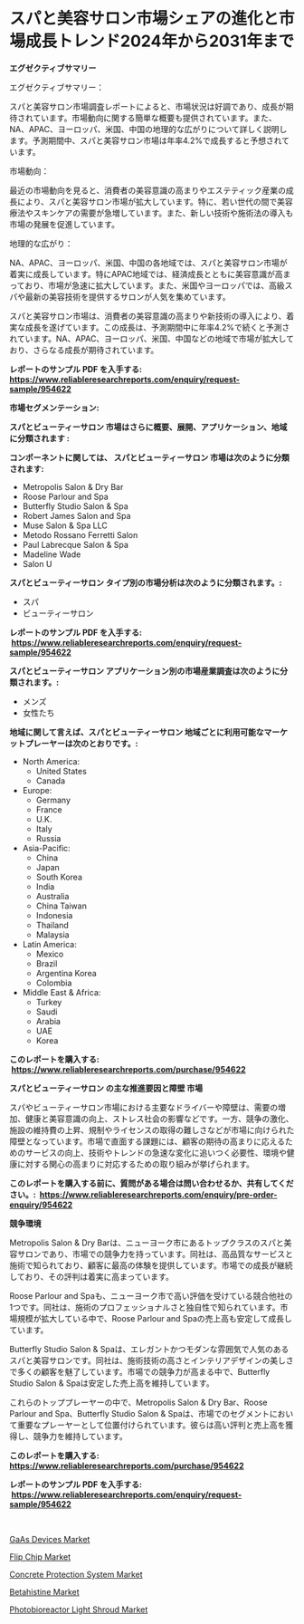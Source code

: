 <p><h1>スパと美容サロン市場シェアの進化と市場成長トレンド2024年から2031年まで</h1></p><p><strong>エグゼクティブサマリー</strong></p>
<p><p>エグゼクティブサマリー：</p><p>スパと美容サロン市場調査レポートによると、市場状況は好調であり、成長が期待されています。市場動向に関する簡単な概要も提供されています。また、NA、APAC、ヨーロッパ、米国、中国の地理的な広がりについて詳しく説明します。予測期間中、スパと美容サロン市場は年率4.2%で成長すると予想されています。</p><p>市場動向：</p><p>最近の市場動向を見ると、消費者の美容意識の高まりやエステティック産業の成長により、スパと美容サロン市場が拡大しています。特に、若い世代の間で美容療法やスキンケアの需要が急増しています。また、新しい技術や施術法の導入も市場の発展を促進しています。</p><p>地理的な広がり：</p><p>NA、APAC、ヨーロッパ、米国、中国の各地域では、スパと美容サロン市場が着実に成長しています。特にAPAC地域では、経済成長とともに美容意識が高まっており、市場が急速に拡大しています。また、米国やヨーロッパでは、高級スパや最新の美容技術を提供するサロンが人気を集めています。</p><p>スパと美容サロン市場は、消費者の美容意識の高まりや新技術の導入により、着実な成長を遂げています。この成長は、予測期間中に年率4.2%で続くと予測されています。NA、APAC、ヨーロッパ、米国、中国などの地域で市場が拡大しており、さらなる成長が期待されています。</p></p>
<p><strong>レポートのサンプル PDF を入手する: <a href="https://www.reliableresearchreports.com/enquiry/request-sample/954622">https://www.reliableresearchreports.com/enquiry/request-sample/954622</a></strong></p>
<p><strong>市場セグメンテーション:</strong></p>
<p><strong> スパとビューティーサロン 市場はさらに概要、展開、アプリケーション、地域に分類されます :</strong></p>
<p><strong>コンポーネントに関しては、 スパとビューティーサロン 市場は次のように分類されます: &nbsp;</strong></p>
<p><ul><li>Metropolis Salon & Dry Bar</li><li>Roose Parlour and Spa</li><li>Butterfly Studio Salon & Spa</li><li>Robert James Salon and Spa</li><li>Muse Salon & Spa LLC</li><li>Metodo Rossano Ferretti Salon</li><li>Paul Labrecque Salon & Spa</li><li>Madeline Wade</li><li>Salon U</li></ul></p>
<p><strong> スパとビューティーサロン タイプ別の市場分析は次のように分類されます。:</strong></p>
<p><ul><li>スパ</li><li>ビューティーサロン</li></ul></p>
<p><strong>レポートのサンプル PDF を入手する: &nbsp;<a href="https://www.reliableresearchreports.com/enquiry/request-sample/954622">https://www.reliableresearchreports.com/enquiry/request-sample/954622</a></strong></p>
<p><strong> スパとビューティーサロン アプリケーション別の市場産業調査は次のように分類されます。:</strong></p>
<p><ul><li>メンズ</li><li>女性たち</li></ul></p>
<p><strong>地域に関して言えば、スパとビューティーサロン 地域ごとに利用可能なマーケットプレーヤーは次のとおりです。:</strong></p>
<p><ul>
    <li>
        North America:
        <ul>
            <li>United States</li>
            <li>Canada</li>
        </ul>
    </li>
    <li>
        Europe:
        <ul>
            <li>Germany</li>
            <li>France</li>
            <li>U.K.</li>
            <li>Italy</li>
            <li>Russia</li>
        </ul>
    </li>
    <li>
        Asia-Pacific:
        <ul>
            <li>China</li>
            <li>Japan</li>
            <li>South Korea</li>
            <li>India</li>
            <li>Australia</li>
            <li>China Taiwan</li>
            <li>Indonesia</li>
            <li>Thailand</li>
            <li>Malaysia</li>
        </ul>
    </li>
    <li>
        Latin America:
        <ul>
            <li>Mexico</li>
            <li>Brazil</li>
            <li>Argentina Korea</li>
            <li>Colombia</li>
        </ul>
    </li>
    <li>
        Middle East & Africa:
        <ul>
            <li>Turkey</li>
            <li>Saudi</li>
            <li>Arabia</li>
            <li>UAE</li>
            <li>Korea</li>
        </ul>
    </li>
    </ul></p>
<p><strong>このレポートを購入する: &nbsp;<a href="https://www.reliableresearchreports.com/purchase/954622">https://www.reliableresearchreports.com/purchase/954622</a></strong></p>
<p><strong>スパとビューティーサロン の主な推進要因と障壁 市場</strong></p>
<p><p>スパやビューティーサロン市場における主要なドライバーや障壁は、需要の増加、健康と美容意識の向上、ストレス社会の影響などです。一方、競争の激化、施設の維持費の上昇、規制やライセンスの取得の難しさなどが市場に向けられた障壁となっています。市場で直面する課題には、顧客の期待の高まりに応えるためのサービスの向上、技術やトレンドの急速な変化に追いつく必要性、環境や健康に対する関心の高まりに対応するための取り組みが挙げられます。</p></p>
<p><strong>このレポートを購入する前に、質問がある場合は問い合わせるか、共有してください。:&nbsp; <a href="https://www.reliableresearchreports.com/enquiry/pre-order-enquiry/954622">https://www.reliableresearchreports.com/enquiry/pre-order-enquiry/954622</a></strong></p>
<p><strong>競争環境</strong></p>
<p><p>Metropolis Salon & Dry Barは、ニューヨーク市にあるトップクラスのスパと美容サロンであり、市場での競争力を持っています。同社は、高品質なサービスと施術で知られており、顧客に最高の体験を提供しています。市場での成長が継続しており、その評判は着実に高まっています。</p><p>Roose Parlour and Spaも、ニューヨーク市で高い評価を受けている競合他社の1つです。同社は、施術のプロフェッショナルさと独自性で知られています。市場規模が拡大している中で、Roose Parlour and Spaの売上高も安定して成長しています。</p><p>Butterfly Studio Salon & Spaは、エレガントかつモダンな雰囲気で人気のあるスパと美容サロンです。同社は、施術技術の高さとインテリアデザインの美しさで多くの顧客を魅了しています。市場での競争力が高まる中で、Butterfly Studio Salon & Spaは安定した売上高を維持しています。</p><p>これらのトッププレーヤーの中で、Metropolis Salon & Dry Bar、Roose Parlour and Spa、Butterfly Studio Salon & Spaは、市場でのセグメントにおいて重要なプレーヤーとして位置付けられています。彼らは高い評判と売上高を獲得し、競争力を維持しています。</p></p>
<p><strong>このレポートを購入する: &nbsp; <a href="https://www.reliableresearchreports.com/purchase/954622">https://www.reliableresearchreports.com/purchase/954622</a></strong></p>
<p><strong>レポートのサンプル PDF を入手する: &nbsp;<a href="https://www.reliableresearchreports.com/enquiry/request-sample/954622">https://www.reliableresearchreports.com/enquiry/request-sample/954622</a></strong><strong></strong></p>
<p>&nbsp;</p>
<p><p><a href="https://view.publitas.com/reportprime-1/gaas-devices-market-offers-provide-insightful-data-for-the-time-period-from-2024-to-2031-and-also-provide-analysis-based-on-application-type-and-region/">GaAs Devices Market</a></p><p><a href="https://view.publitas.com/reportprime-1/flip-chip-market-research-report-reveals-the-latest-trends-and-opportunities-of-this-market-for-period-from-2024-2031/">Flip Chip Market</a></p><p><a href="https://github.com/arionmp/Market-Research-Report-List-2/blob/main/concrete-protection-system-market.md">Concrete Protection System Market</a></p><p><a href="https://github.com/markusgodoy/Market-Research-Report-List-2/blob/main/betahistine-market.md">Betahistine Market</a></p><p><a href="https://changeable-paste-463.notion.site/Photobioreactor-Light-Shroud-Market-Size-Market-Trends-and-Growth-Outlook-forecasted-for-period-fr-6bb2130ac62a4f09bf790994d04ed077">Photobioreactor Light Shroud Market</a></p></p>